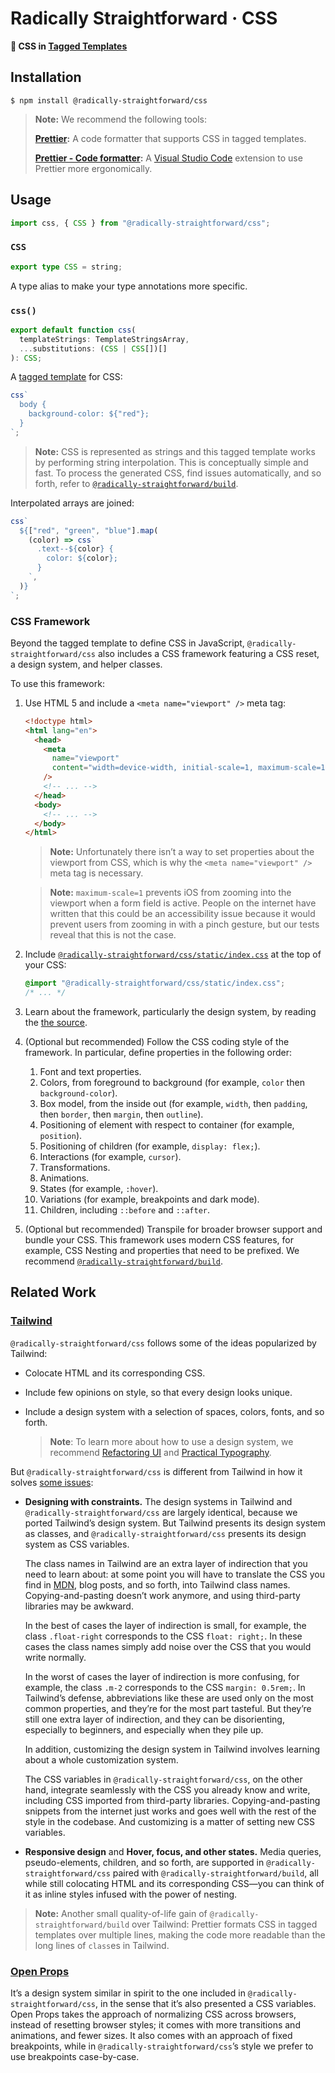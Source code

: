 <!--
    - [ ] https://www.npmjs.com/package/csjs
    - [ ] https://www.npmjs.com/package/radium



    https://vanilla-extract.style
    Type checking & autocomplete. I’m totally stealing that idea! Instead of writing:

color: var(--color--green--200);

You’ll write something like:

color: ${css.color.green[200]};


xxhash

https://xstyled.dev

https://github.com/bryc/code/tree/master/jshash/hashes

https://linaria.dev/
 -->

<!-- What else is there to love about Tailwind? The docs (including the book), and the design system -->

<!-- And sometimes in those situations extracting CSS components isn’t the right level of abstraction, because the component also has opinions on the HTML. React, for example, but we can do it much more simply. -->

<!-- Put a code example right away -->

<!-- <meta
            name="viewport"
            content="width=device-width, initial-scale=1, maximum-scale=1"
          /> -->

<!--
trust your eyes

screens: don’t use a set of breakpoints, instead look at the interface, determine when it isn’t working anymore, and add a breakpoint there (also, CSS custom properties don’t work in media queries)

approach:
reset
design system
global styles (for example, font)
components for things like form inputs and buttons
inline styles everywhere else

think about styles and order them in the stylesheet inside-out


- https://tailwindcss.com/docs/utility-first#why-not-just-use-inline-styles

      // TODO: Make this possibly faster by using Rehype instead of JSDOM (though we have to benchmark to be sure…)
      //       https://developer.mozilla.org/en-US/docs/Web/CSS/Pseudo-classes
      //         https://www.npmjs.com/package/pseudo-classes
      //       https://developer.mozilla.org/en-US/docs/Web/CSS/Pseudo-elements
      //       https://github.com/postcss/postcss
      //       https://github.com/brettstimmerman/mensch
      // https://stackoverflow.com/questions/10963997/css-parser-for-javascript
      // https://github.com/CSSLint/parser-lib
      // https://github.com/NV/CSSOM
      // https://github.com/reworkcss/css
      // https://www.npmjs.com/package/cssparser
      // https://rahulnpadalkar.medium.com/css-parser-in-javascript-578eba0977e5
      // https://github.com/rahulnpadalkar/CSSParser
      // http://glazman.org/JSCSSP/

      // https://github.com/postcss/postcss-scss
      // https://github.com/postcss/postcss-js
      // https://github.com/jonathantneal/precss
      // https://github.com/postcss/postcss-nested (more installations than the one below)
      // https://github.com/jonathantneal/postcss-nesting (closer to the standard and more stars than the one above)

      // https://github.com/jsdom/cssstyle
      // https://github.com/reworkcss/css
      // https://github.com/css/csso
      // https://github.com/csstree/csstree
      // https://github.com/brettstimmerman/mensch



Use @leafac/html with [Prettier](https://prettier.io) (automatic formatting), and the Visual Studio Code extensions [Prettier - Code formatter](https://marketplace.visualstudio.com/items?itemName=esbenp.prettier-vscode) (Prettier support) and [es6-string-html](https://marketplace.visualstudio.com/items?itemName=Tobermory.es6-string-html) (syntax highlighting).


### Related Projects


### Prior Art


-->

# Radically Straightforward · CSS

**💄 CSS in [Tagged Templates](https://developer.mozilla.org/en-US/docs/Web/JavaScript/Reference/Template_literals#tagged_templates)**

## Installation

```console
$ npm install @radically-straightforward/css
```

> **Note:** We recommend the following tools:
>
> **[Prettier](https://prettier.io):** A code formatter that supports CSS in tagged templates.
>
> **[Prettier - Code formatter](https://marketplace.visualstudio.com/items?itemName=esbenp.prettier-vscode):** A [Visual Studio Code](https://code.visualstudio.com/) extension to use Prettier more ergonomically.

## Usage

```typescript
import css, { CSS } from "@radically-straightforward/css";
```

<!-- DOCUMENTATION START: ./source/index.mts -->

### `CSS`

```typescript
export type CSS = string;
```

A type alias to make your type annotations more specific.

### `css()`

```typescript
export default function css(
  templateStrings: TemplateStringsArray,
  ...substitutions: (CSS | CSS[])[]
): CSS;
```

A [tagged template](https://developer.mozilla.org/en-US/docs/Web/JavaScript/Reference/Template_literals#tagged_templates) for CSS:

```typescript
css`
  body {
    background-color: ${"red"};
  }
`;
```

> **Note:** CSS is represented as strings and this tagged template works by performing string interpolation. This is conceptually simple and fast. To process the generated CSS, find issues automatically, and so forth, refer to [`@radically-straightforward/build`](https://www.npmjs.com/package/@radically-straightforward/build).

Interpolated arrays are joined:

```typescript
css`
  ${["red", "green", "blue"].map(
    (color) => css`
      .text--${color} {
        color: ${color};
      }
    `,
  )}
`;
```

<!-- DOCUMENTATION END: ./source/index.mts -->

### CSS Framework

Beyond the tagged template to define CSS in JavaScript, `@radically-straightforward/css` also includes a CSS framework featuring a CSS reset, a design system, and helper classes.

To use this framework:

1. Use HTML 5 and include a `<meta name="viewport" />` meta tag:

   ```html
   <!doctype html>
   <html lang="en">
     <head>
       <meta
         name="viewport"
         content="width=device-width, initial-scale=1, maximum-scale=1"
       />
       <!-- ... -->
     </head>
     <body>
       <!-- ... -->
     </body>
   </html>
   ```

   > **Note:** Unfortunately there isn’t a way to set properties about the viewport from CSS, which is why the `<meta name="viewport" />` meta tag is necessary.

   > **Note:** `maximum-scale=1` prevents iOS from zooming into the viewport when a form field is active. People on the internet have written that this could be an accessibility issue because it would prevent users from zooming in with a pinch gesture, but our tests reveal that this is not the case.

2. Include [`@radically-straightforward/css/static/index.css`](./static/index.css) at the top of your CSS:

   ```css
   @import "@radically-straightforward/css/static/index.css";
   /* ... */
   ```

3. Learn about the framework, particularly the design system, by reading the [the source](./static/index.css).

4. (Optional but recommended) Follow the CSS coding style of the framework. In particular, define properties in the following order:

   1. Font and text properties.
   2. Colors, from foreground to background (for example, `color` then `background-color`).
   3. Box model, from the inside out (for example, `width`, then `padding`, then `border`, then `margin`, then `outline`).
   4. Positioning of element with respect to container (for example, `position`).
   5. Positioning of children (for example, `display: flex;`).
   6. Interactions (for example, `cursor`).
   7. Transformations.
   8. Animations.
   9. States (for example, `:hover`).
   10. Variations (for example, breakpoints and dark mode).
   11. Children, including `::before` and `::after`.

5. (Optional but recommended) Transpile for broader browser support and bundle your CSS. This framework uses modern CSS features, for example, CSS Nesting and properties that need to be prefixed. We recommend [`@radically-straightforward/build`](https://npm.im/@radically-straightforward/build).

## Related Work

### [Tailwind](https://tailwindcss.com/)

`@radically-straightforward/css` follows some of the ideas popularized by Tailwind:

- Colocate HTML and its corresponding CSS.

- Include few opinions on style, so that every design looks unique.

- Include a design system with a selection of spaces, colors, fonts, and so forth.

  > **Note**: To learn more about how to use a design system, we recommend [Refactoring UI](https://www.refactoringui.com/) and [Practical Typography](https://practicaltypography.com/).

But `@radically-straightforward/css` is different from Tailwind in how it solves [some issues](https://tailwindcss.com/docs/utility-first#why-not-just-use-inline-styles):

- **Designing with constraints.** The design systems in Tailwind and `@radically-straightforward/css` are largely identical, because we ported Tailwind’s design system. But Tailwind presents its design system as classes, and `@radically-straightforward/css` presents its design system as CSS variables.

  The class names in Tailwind are an extra layer of indirection that you need to learn about: at some point you will have to translate the CSS you find in [MDN](https://developer.mozilla.org/en-US/docs/Web/CSS), blog posts, and so forth, into Tailwind class names. Copying-and-pasting doesn’t work anymore, and using third-party libraries may be awkward.

  In the best of cases the layer of indirection is small, for example, the class `.float-right` corresponds to the CSS `float: right;`. In these cases the class names simply add noise over the CSS that you would write normally.

  In the worst of cases the layer of indirection is more confusing, for example, the class `.m-2` corresponds to the CSS `margin: 0.5rem;`. In Tailwind’s defense, abbreviations like these are used only on the most common properties, and they’re for the most part tasteful. But they’re still one extra layer of indirection, and they can be disorienting, especially to beginners, and especially when they pile up.

  In addition, customizing the design system in Tailwind involves learning about a whole customization system.

  The CSS variables in `@radically-straightforward/css`, on the other hand, integrate seamlessly with the CSS you already know and write, including CSS imported from third-party libraries. Copying-and-pasting snippets from the internet just works and goes well with the rest of the style in the codebase. And customizing is a matter of setting new CSS variables.

- **Responsive design** and **Hover, focus, and other states.** Media queries, pseudo-elements, children, and so forth, are supported in `@radically-straightforward/css` paired with `@radically-straightforward/build`, all while still colocating HTML and its corresponding CSS—you can think of it as inline styles infused with the power of nesting.

> **Note:** Another small quality-of-life gain of `@radically-straightforward/build` over Tailwind: Prettier formats CSS in tagged templates over multiple lines, making the code more readable than the long lines of `class`es in Tailwind.

### [Open Props](https://open-props.style)

It’s a design system similar in spirit to the one included in `@radically-straightforward/css`, in the sense that it’s also presented a CSS variables. Open Props takes the approach of normalizing CSS across browsers, instead of resetting browser styles; it comes with more transitions and animations, and fewer sizes. It also comes with an approach of fixed breakpoints, while in `@radically-straightforward/css`’s style we prefer to use breakpoints case-by-case.
